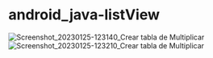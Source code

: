 # android_java-listView
![Screenshot_20230125-123140_Crear tabla de Multiplicar](https://user-images.githubusercontent.com/105877284/214639677-09920972-dbba-4494-a6cc-0710fe021d95.jpg)
![Screenshot_20230125-123210_Crear tabla de Multiplicar](https://user-images.githubusercontent.com/105877284/214639681-140fa0e8-be29-4b64-8c2c-80a39cb55020.jpg)
